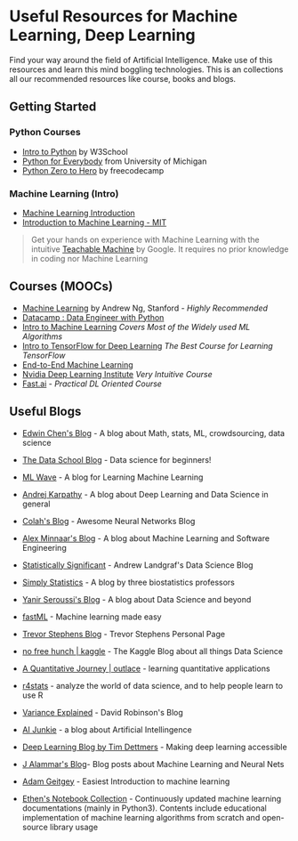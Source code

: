 # Useful Resources for Machine Learning, Deep Learning
Find your way around the field of Artificial Intelligence. Make use of this resources and learn this mind boggling technologies. This is an collections all our recommended resources like course, books and blogs. 

## Getting Started 
### Python Courses
- [Intro to Python](https://www.w3schools.com/python/) by W3School
- [Python for Everybody](https://www.coursera.org/specializations/python?) from University of Michigan 
- [Python Zero to Hero](https://www.freecodecamp.org/news/learning-python-from-zero-to-hero-120ea540b567/) by freecodecamp
### Machine Learning (Intro)
- [Machine Learning Introduction](https://www.youtube.com/watch?v=IpGxLWOIZy4)
- [Introduction to Machine Learning - MIT](https://www.youtube.com/watch?v=h0e2HAPTGF4) 
> Get your hands on experience with Machine Learning with the intuitive [Teachable Machine](https://teachablemachine.withgoogle.com/) by Google. It requires no prior knowledge in coding nor Machine Learning

## Courses (MOOCs)
- [Machine Learning](https://www.coursera.org/learn/machine-learning) by Andrew Ng, Stanford - _Highly Recommended_
- [Datacamp : Data Engineer with Python](https://www.datacamp.com/tracks/data-engineer-with-python)
- [Intro to Machine Learning](https://classroom.udacity.com/courses/ud120)  _Covers Most of the Widely used ML Algorithms_
- [Intro to TensorFlow for Deep Learning](https://classroom.udacity.com/courses/ud187)  _The Best Course for Learning TensorFlow_
-  [End-to-End Machine Learning](https://end-to-end-machine-learning.teachable.com/courses/)
-   [Nvidia Deep Learning Institute](https://www.nvidia.com/en-us/deep-learning-ai/education/) _Very Intuitive Course_
-  [Fast.ai](https://course.fast.ai) - _Practical DL Oriented Course_

## Useful Blogs

-   [Edwin Chen's Blog](http://blog.echen.me/)  - A blog about Math, stats, ML, crowdsourcing, data science
    
-   [The Data School Blog](http://www.dataschool.io/)  - Data science for beginners!
    
-   [ML Wave](http://mlwave.com/)  - A blog for Learning Machine Learning
    
-   [Andrej Karpathy](http://karpathy.github.io/)  - A blog about Deep Learning and Data Science in general
    
-   [Colah's Blog](http://colah.github.io/)  - Awesome Neural Networks Blog
    
-   [Alex Minnaar's Blog](http://alexminnaar.com/)  - A blog about Machine Learning and Software Engineering
    
-   [Statistically Significant](http://andland.github.io/)  - Andrew Landgraf's Data Science Blog
    
-   [Simply Statistics](http://simplystatistics.org/)  - A blog by three biostatistics professors
    
-   [Yanir Seroussi's Blog](https://yanirseroussi.com/)  - A blog about Data Science and beyond
    
-   [fastML](http://fastml.com/)  - Machine learning made easy
    
-   [Trevor Stephens Blog](http://trevorstephens.com/)  - Trevor Stephens Personal Page
    
-   [no free hunch | kaggle](http://blog.kaggle.com/)  - The Kaggle Blog about all things Data Science
    
-   [A Quantitative Journey | outlace](http://outlace.com/)  - learning quantitative applications
    
-   [r4stats](http://r4stats.com/)  - analyze the world of data science, and to help people learn to use R
    
-   [Variance Explained](http://varianceexplained.org/)  - David Robinson's Blog
    
-   [AI Junkie](http://www.ai-junkie.com/)  - a blog about Artificial Intellingence
    
-   [Deep Learning Blog by Tim Dettmers](http://timdettmers.com/)  - Making deep learning accessible
    
-   [J Alammar's Blog](http://jalammar.github.io/)- Blog posts about Machine Learning and Neural Nets
    
-   [Adam Geitgey](https://medium.com/@ageitgey/machine-learning-is-fun-80ea3ec3c471#.f7vwrtfne)  - Easiest Introduction to machine learning
    
-   [Ethen's Notebook Collection](https://github.com/ethen8181/machine-learning)  - Continuously updated machine learning documentations (mainly in Python3). Contents include educational implementation of machine learning algorithms from scratch and open-source library usage
